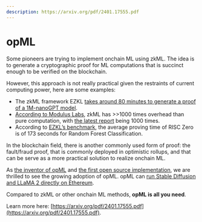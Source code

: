 ```yaml
---
description: https://arxiv.org/pdf/2401.17555.pdf
---
```


# opML

Some pioneers are trying to implement onchain ML using zkML. The idea is to generate a cryptographic proof for ML computations that is succinct enough to be verified on the blockchain.

However, this approach is not really practical given the restraints of current computing power, here are some examples:

* The zkML framework EZKL [takes around 80 minutes to generate a proof of a 1M-nanoGPT model](https://hackmd.io/mGwARMgvSeq2nGvQWLL2Ww#Honey-I-SNARKED-the-GPT).
* [According to Modulus Labs](https://medium.com/@ModulusLabs/chapter-8-make-zkml-real-a3a355b2b756), zkML has >>1000 times overhead than pure computation, with [the latest report](https://twitter.com/shumochu/status/1723839817836888365) being 1000 times.
* According to [EZKL’s benchmark](https://blog.ezkl.xyz/post/benchmarks/), the average proving time of RISC Zero is of 173 seconds for Random Forest Classification.

In the blockchain field, there is another commonly used form of proof: the fault/fraud proof, that is commonly deployed in optimistic rollups, and that can be serve as a more practical solution to realize onchain ML.

As [the inventor of opML](https://ethresear.ch/t/opml-optimistic-machine-learning-on-blockchain/16234) and [the first open source implementation](https://github.com/hyperoracle/opml), we are thrilled to see the growing adoption of opML. opML can [run Stable Diffusion and LLaMA 2 directly on Ethereum](https://www.hyperoracle.io/app/opml/sd).

Compared to zkML or other onchain ML methods, **opML is all you need**.

Learn more here: [https://arxiv.org/pdf/2401.17555.pdf](https://arxiv.org/pdf/2401.17555.pdf).
